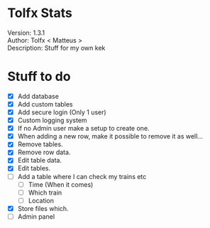 # Tolfx Stats

Version: 1.3.1 <br/>
Author: Tolfx < Matteus > <br/>
Description: Stuff for my own kek <br/>

# Stuff to do 
- [X] Add database
- [X] Add custom tables
- [X] Add secure login (Only 1 user)
- [X] Custom logging system
- [X] If no Admin user make a setup to create one.
- [X] When adding a new row, make it possible to remove it as well...
- [X] Remove tables.
- [X] Remove row data.
- [X] Edit table data.
- [X] Edit tables.
- [ ] Add a table where I can check my trains etc
    - [ ] Time (When it comes)
    - [ ] Which train 
    - [ ] Location
- [X] Store files which.
- [ ] Admin panel